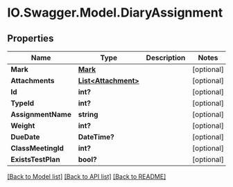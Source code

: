 # IO.Swagger.Model.DiaryAssignment
## Properties

Name | Type | Description | Notes
------------ | ------------- | ------------- | -------------
**Mark** | [**Mark**](Mark.md) |  | [optional] 
**Attachments** | [**List&lt;Attachment&gt;**](Attachment.md) |  | [optional] 
**Id** | **int?** |  | [optional] 
**TypeId** | **int?** |  | [optional] 
**AssignmentName** | **string** |  | [optional] 
**Weight** | **int?** |  | [optional] 
**DueDate** | **DateTime?** |  | [optional] 
**ClassMeetingId** | **int?** |  | [optional] 
**ExistsTestPlan** | **bool?** |  | [optional] 

[[Back to Model list]](../README.md#documentation-for-models) [[Back to API list]](../README.md#documentation-for-api-endpoints) [[Back to README]](../README.md)

